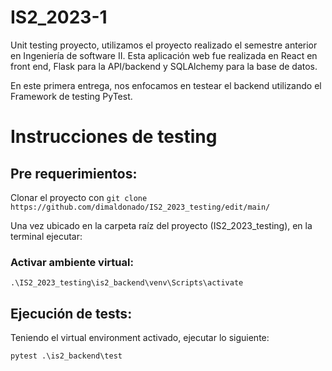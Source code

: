# IS2_2023-1

Unit testing proyecto, utilizamos el proyecto realizado el semestre anterior en Ingeniería de software II. Esta aplicación web fue realizada en React en front end, Flask para la API/backend y SQLAlchemy para la base de datos.

En este primera entrega, nos enfocamos en testear el backend utilizando el Framework de testing PyTest.

# Instrucciones de testing

## Pre requerimientos:
Clonar el proyecto con `git clone https://github.com/dimaldonado/IS2_2023_testing/edit/main/`

Una vez ubicado en la carpeta raíz del proyecto (IS2_2023_testing), en la terminal ejecutar:

### Activar ambiente virtual:
`.\IS2_2023_testing\is2_backend\venv\Scripts\activate`

## Ejecución de tests:

Teniendo el virtual environment activado, ejecutar lo siguiente:

`pytest .\is2_backend\test`



